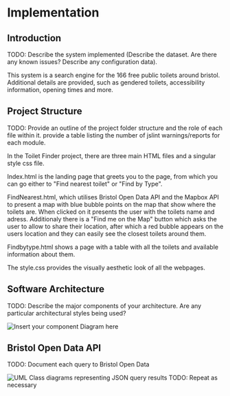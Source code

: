 # Implementation

## Introduction
TODO: Describe the system implemented (Describe the dataset. Are there any known issues? Describe any configuration data).

This system is a search engine for the 166 free public toilets around bristol. Additional details are provided, such as gendered toilets, accessibility information, opening times and more. 

## Project Structure
TODO: Provide an outline of the project folder structure and the role of each file within it.
provide a table listing the number of jslint warnings/reports for each module.

In the Toilet Finder project, there are three main HTML files and a singular style css file.

Index.html is the landing page that greets you to the page, from which you can go either to "Find nearest toilet" or "Find by Type".

FindNearest.html, which utilises Bristol Open Data API and the Mapbox API to present a map with blue bubble points on the map that show where the toilets are. When clicked on it presents the user with the toilets name and adress.
Additionaly there is a "Find me on the Map" button which asks the user to allow to share their location, after which a red bubble appears on the users location and they can easily see the closest toilets around them.

Findbytype.html shows a page with a table with all the toilets and available information about them.

The style.css provides the visually aesthetic look of all the webpages.

## Software Architecture
TODO: Describe the major components of your architecture. Are any particular architectural styles being used?

![Insert your component Diagram here](images/component.png)






## Bristol Open Data API
TODO: Document each query to Bristol Open Data

![UML Class diagrams representing JSON query results](images/class1.png)
TODO: Repeat as necessary

